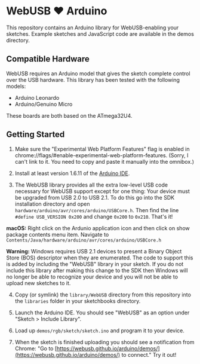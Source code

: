 WebUSB ❤ ️Arduino
================

This repository contains an Arduino library for WebUSB-enabling your sketches. Example sketches and JavaScript code are available in the demos directory.

Compatible Hardware
-------------------

WebUSB requires an Arduino model that gives the sketch complete control over the USB hardware. This library has been tested with the following models:

 * Arduino Leonardo
 * Arduino/Genuino Micro

These boards are both based on the ATmega32U4.

Getting Started
---------------

1. Make sure the "Experimental Web Platform Features" flag is enabled in chrome://flags/#enable-experimental-web-platform-features. (Sorry, I can't link to it. You need to copy and paste it manually into the omnibox.)

2. Install at least version 1.6.11 of the [Arduino IDE](https://www.arduino.cc/en/Main/Software).

3. The WebUSB library provides all the extra low-level USB code necessary for WebUSB support except for one thing: Your device must be upgraded from USB 2.0 to USB 2.1. To do this go into the SDK installation directory and open `hardware/arduino/avr/cores/arduino/USBCore.h`. Then find the line `#define USB_VERSION 0x200` and change `0x200` to `0x210`. That's it!

  **macOS:** Right click on the Ardunio application icon and then click on show package contents menu item. Navigate to `Contents/Java/hardware/arduino/avr/cores/arduino/USBCore.h`
  
  **Warning:** Windows requires USB 2.1 devices to present a Binary Object Store (BOS) descriptor when they are enumerated. The code to support this is added by including the "WebUSB" library in your sketch. If you do not include this library after making this change to the SDK then Windows will no longer be able to recognize your device and you will not be able to upload new sketches to it.

4. Copy (or symlink) the `library/WebUSB` directory from this repository into the `libraries` folder in your sketchbooks directory.

5. Launch the Arduino IDE. You should see "WebUSB" as an option under "Sketch > Include Library".

6. Load up `demos/rgb/sketch/sketch.ino` and program it to your device.

7. When the sketch is finished uploading you should see a notification from Chrome: "Go to [https://webusb.github.io/arduino/demos/](https://webusb.github.io/arduino/demos/) to connect." Try it out!

